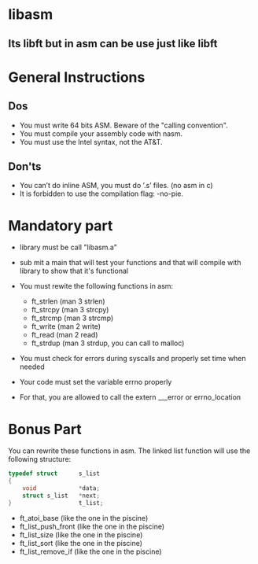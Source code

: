 # libasm

## Its libft but in asm can be use just like libft

# General Instructions
## Dos
- You must write 64 bits ASM. Beware of the "calling convention".
- You must compile your assembly code with nasm.
- You must use the Intel syntax, not the AT&T.


## Don'ts
- You can’t do inline ASM, you must do ’.s’ files. (no asm in c)
- It is forbidden to use the compilation flag: -no-pie.


# Mandatory part

- library must be call "libasm.a"

- sub mit a main that will test your functions and that will compile with library to show that it's functional

- You must rewite the following functions in asm:
    - ft_strlen (man 3 strlen)
    - ft_strcpy (man 3 strcpy)
    - ft_strcmp (man 3 strcmp)
    - ft_write (man 2 write)
    - ft_read (man 2 read)
    - ft_strdup (man 3 strdup, you can call to malloc)

- You must check for errors during syscalls and properly set time when needed
- Your code must set the variable errno properly
- For that, you are allowed to call the extern ___error or errno_location

# Bonus Part

You can rewrite these functions in asm. The linked list function will use the following
structure:

```c
typedef struct      s_list
{
    void            *data;
    struct s_list   *next;
}                   t_list;
```

- ft_atoi_base (like the one in the piscine)
- ft_list_push_front (like the one in the piscine)
- ft_list_size (like the one in the piscine)
- ft_list_sort (like the one in the piscine)
- ft_list_remove_if (like the one in the piscine)